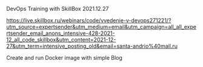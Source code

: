 DevOps Training with SkillBox 2021.12.27

https://live.skillbox.ru/webinars/code/vvedenie-v-devops271221/?utm_source=expertsender&utm_medium=email&utm_campaign=all_all_expertsender_email_anons_intensive-428-2021-12_all_code_skillbox&utm_content=2021-12-27&utm_term=intensive_posting_old&email=santa-andrio%40mail.ru

Create and run Docker image with simple Blog
